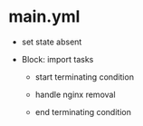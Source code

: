 



# main.yml


* set state absent

* Block: import tasks

    * start terminating condition

    * handle nginx removal

    * end terminating condition